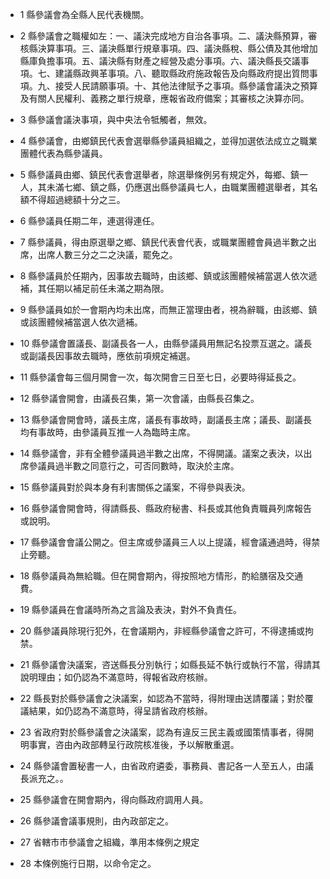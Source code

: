 * 1 縣參議會為全縣人民代表機關。

* 2 縣參議會之職權如左：一、議決完成地方自治各事項。二、議決縣預算，審核縣決算事項。三、議決縣單行規章事項。四、議決縣稅、縣公債及其他增加縣庫負擔事項。五、議決縣有財產之經營及處分事項。六、議決縣長交議事項。七、建議縣政興革事項。八、聽取縣政府施政報告及向縣政府提出質問事項。九、接受人民請願事項。十、其他法律賦予之事項。縣參議會議決之預算及有關人民權利、義務之單行規章，應報省政府備案；其審核之決算亦同。

* 3 縣參議會議決事項，與中央法令牴觸者，無效。

* 4 縣參議會，由鄉鎮民代表會選舉縣參議員組織之，並得加選依法成立之職業團體代表為縣參議員。

* 5 縣參議員由鄉、鎮民代表會選舉者，除選舉條例另有規定外，每鄉、鎮一人，其未滿七鄉、鎮之縣，仍應選出縣參議員七人，由職業團體選舉者，其名額不得超過總額十分之三。

* 6 縣參議員任期二年，連選得連任。

* 7 縣參議員，得由原選舉之鄉、鎮民代表會代表，或職業團體會員過半數之出席，出席人數三分之二之決議，罷免之。

* 8 縣參議員於任期內，因事故去職時，由該鄉、鎮或該團體候補當選人依次遞補，其任期以補足前任未滿之期為限。

* 9 縣參議員如於一會期內均未出席，而無正當理由者，視為辭職，由該鄉、鎮或該團體候補當選人依次遞補。

* 10 縣參議會置議長、副議長各一人，由縣參議員用無記名投票互選之。議長或副議長因事故去職時，應依前項規定補選。

* 11 縣參議會每三個月開會一次，每次開會三日至七日，必要時得延長之。

* 12 縣參議會開會，由議長召集，第一次會議，由縣長召集之。

* 13 縣參議會開會時，議長主席，議長有事故時，副議長主席；議長、副議長均有事故時，由參議員互推一人為臨時主席。

* 14 縣參議會，非有全體參議員過半數之出席，不得開議。議案之表決，以出席參議員過半數之同意行之，可否同數時，取決於主席。

* 15 縣參議員對於與本身有利害關係之議案，不得參與表決。

* 16 縣參議會開會時，得請縣長、縣政府秘書、科長或其他負責職員列席報告或說明。

* 17 縣參議會會議公開之。但主席或參議員三人以上提議，經會議通過時，得禁止旁聽。

* 18 縣參議員為無給職。但在開會期內，得按照地方情形，酌給膳宿及交通費。

* 19 縣參議員在會議時所為之言論及表決，對外不負責任。

* 20 縣參議員除現行犯外，在會議期內，非經縣參議會之許可，不得逮捕或拘禁。

* 21 縣參議會決議案，咨送縣長分別執行；如縣長延不執行或執行不當，得請其說明理由；如仍認為不滿意時，得報省政府核辦。

* 22 縣長對於縣參議會之決議案，如認為不當時，得附理由送請覆議；對於覆議結果，如仍認為不滿意時，得呈請省政府核辦。

* 23 省政府對於縣參議會之決議案，認為有違反三民主義或國策情事者，得開明事實，咨由內政部轉呈行政院核准後，予以解散重選。

* 24 縣參議會置秘書一人，由省政府遴委，事務員、書記各一人至五人，由議長派充之。。

* 25 縣參議會在開會期內，得向縣政府調用人員。

* 26 縣參議會議事規則，由內政部定之。

* 27 省轄市市參議會之組織，準用本條例之規定

* 28 本條例施行日期，以命令定之。

